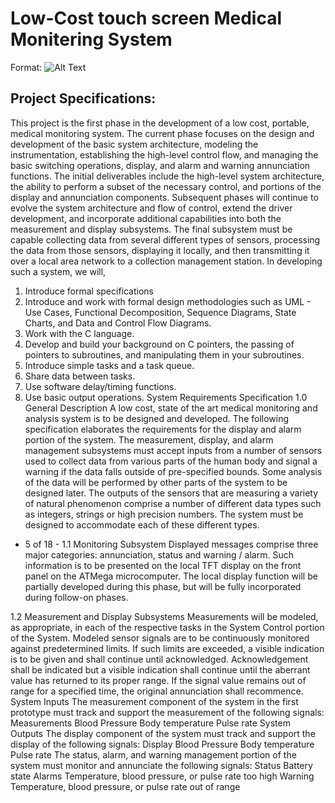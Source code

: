 
# Low-Cost touch screen Medical Monitering System
Format: ![Alt Text](file:///Users/joshshih/Desktop/Screen%20Shot%202019-11-06%20at%209.58.14%20PM.png)
## Project Specifications:
This project is the first phase in the development of a low cost, portable, medical monitoring
system. The current phase focuses on the design and development of the basic system
architecture, modeling the instrumentation, establishing the high-level control flow, and
managing the basic switching operations, display, and alarm and warning annunciation
functions. The initial deliverables include the high-level system architecture, the ability to
perform a subset of the necessary control, and portions of the display and annunciation
components. Subsequent phases will continue to evolve the system architecture and flow of
control, extend the driver development, and incorporate additional capabilities into both the
measurement and display subsystems.
The final subsystem must be capable collecting data from several different types of sensors,
processing the data from those sensors, displaying it locally, and then transmitting it over a
local area network to a collection management station.
In developing such a system, we will,
1. Introduce formal specifications
2. Introduce and work with formal design methodologies such as UML - Use Cases,
Functional Decomposition, Sequence Diagrams, State Charts, and Data and Control
Flow Diagrams.
3. Work with the C language.
4. Develop and build your background on C pointers, the passing of pointers to
subroutines, and manipulating them in your subroutines.
5. Introduce simple tasks and a task queue.
6. Share data between tasks.
7. Use software delay/timing functions.
8. Use basic output operations. 
System Requirements Specification
1.0 General Description
A low cost, state of the art medical monitoring and analysis system is to be designed and
developed. The following specification elaborates the requirements for the display and alarm
portion of the system.
The measurement, display, and alarm management subsystems must accept inputs from a
number of sensors used to collect data from various parts of the human body and signal a
warning if the data falls outside of pre-specified bounds. Some analysis of the data will be
performed by other parts of the system to be designed later.
The outputs of the sensors that are measuring a variety of natural phenomenon comprise a
number of different data types such as integers, strings or high precision numbers. The
system must be designed to accommodate each of these different types. 
- 5 of 18 -
1.1 Monitoring Subsystem
Displayed messages comprise three major categories: annunciation, status and warning /
alarm. Such information is to be presented on the local TFT display on the front panel on the
ATMega microcomputer.
The local display function will be partially developed during this phase, but will be fully
incorporated during follow-on phases.

1.2 Measurement and Display Subsystems
Measurements will be modeled, as appropriate, in each of the respective tasks in the System
Control portion of the System. Modeled sensor signals are to be continuously monitored
against predetermined limits. If such limits are exceeded, a visible indication is to be given
and shall continue until acknowledged.
Acknowledgement shall be indicated but a visible indication shall continue until the aberrant
value has returned to its proper range. If the signal value remains out of range for a specified
time, the original annunciation shall recommence.
System Inputs
The measurement component of the system in the first prototype must track and support
the measurement of the following signals:
Measurements
Blood Pressure
Body temperature
Pulse rate
System Outputs
The display component of the system must track and support the display of the following
signals:
Display
Blood Pressure
Body temperature
Pulse rate
The status, alarm, and warning management portion of the system must monitor and
annunciate the following signals:
Status
Battery state
Alarms
Temperature, blood pressure, or pulse rate too high
Warning
Temperature, blood pressure, or pulse rate out of range 
